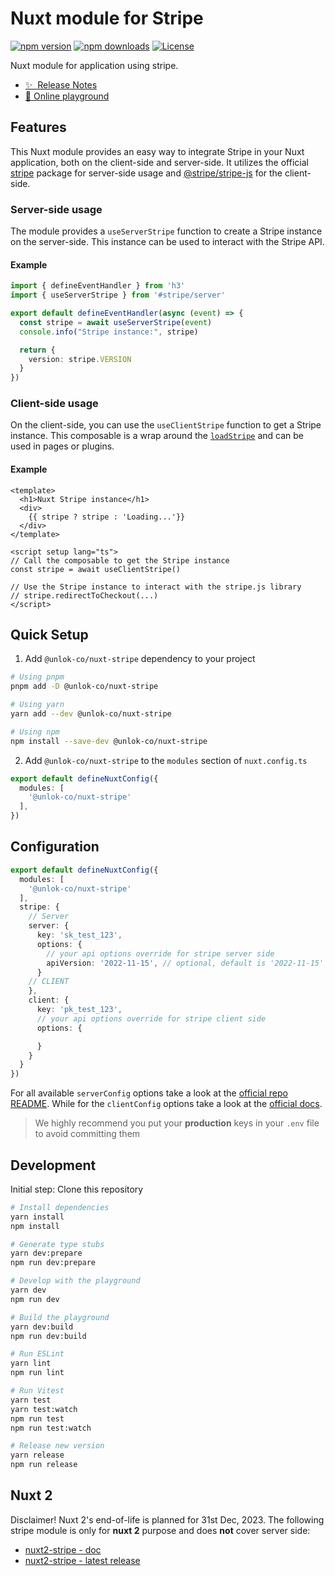 # Nuxt module for Stripe

[![npm version][npm-version-src]][npm-version-href]
[![npm downloads][npm-downloads-src]][npm-downloads-href]
[![License][license-src]][license-href]

Nuxt module for application using stripe.

- [✨ &nbsp;Release Notes](/CHANGELOG.md)
- [🏀 Online playground](https://stackblitz.com/github/fuentesloic/nuxt-stripe?file=playground%2Fapp.vue)

## Features

This Nuxt module provides an easy way to integrate Stripe in your Nuxt application, both on the client-side and server-side. It utilizes the official [stripe](https://www.npmjs.com/package/stripe) package for server-side usage and [@stripe/stripe-js](https://www.npmjs.com/package/@stripe/stripe-js) for the client-side.

### Server-side usage

The module provides a `useServerStripe` function to create a Stripe instance on the server-side.
This instance can be used to interact with the Stripe API.

#### Example
```ts
import { defineEventHandler } from 'h3'
import { useServerStripe } from '#stripe/server'

export default defineEventHandler(async (event) => {
  const stripe = await useServerStripe(event)
  console.info("Stripe instance:", stripe)

  return {
    version: stripe.VERSION
  }
})
```

### Client-side usage

On the client-side, you can use the `useClientStripe` function to get a Stripe instance.
This composable is a wrap around the [`loadStripe`](https://github.com/stripe/stripe-js#loadstripe) and can be used in pages or plugins.

#### Example
```vue
<template>
  <h1>Nuxt Stripe instance</h1>
  <div>
    {{ stripe ? stripe : 'Loading...'}}
  </div>
</template>

<script setup lang="ts">
// Call the composable to get the Stripe instance
const stripe = await useClientStripe()

// Use the Stripe instance to interact with the stripe.js library
// stripe.redirectToCheckout(...)
</script>
```

## Quick Setup

1. Add `@unlok-co/nuxt-stripe` dependency to your project

```bash
# Using pnpm
pnpm add -D @unlok-co/nuxt-stripe

# Using yarn
yarn add --dev @unlok-co/nuxt-stripe

# Using npm
npm install --save-dev @unlok-co/nuxt-stripe
```

2. Add `@unlok-co/nuxt-stripe` to the `modules` section of `nuxt.config.ts`

```ts
export default defineNuxtConfig({
  modules: [
    '@unlok-co/nuxt-stripe'
  ],
})
```

## Configuration

```ts
export default defineNuxtConfig({
  modules: [
    '@unlok-co/nuxt-stripe'
  ],
  stripe: {
    // Server
    server: {
      key: 'sk_test_123',
      options: {
        // your api options override for stripe server side
        apiVersion: '2022-11-15', // optional, default is '2022-11-15'
      }
    // CLIENT
    },
    client: {
      key: 'pk_test_123',
      // your api options override for stripe client side
      options: {

      }
    }
  }
})
```

For all available `serverConfig` options take a look at the [official repo README](https://github.com/stripe/stripe-node#configuration). While for the `clientConfig` options take a look at the [official docs](https://stripe.com/docs/js/initializing#init_stripe_js-options).

> We highly recommend you put your **production** keys in your `.env` file to avoid committing them

## Development

Initial step: Clone this repository

```bash
# Install dependencies
yarn install
npm install

# Generate type stubs
yarn dev:prepare
npm run dev:prepare

# Develop with the playground
yarn dev
npm run dev

# Build the playground
yarn dev:build
npm run dev:build

# Run ESLint
yarn lint
npm run lint

# Run Vitest
yarn test
yarn test:watch
npm run test
npm run test:watch

# Release new version
yarn release
npm run release
```

## Nuxt 2

Disclaimer! Nuxt 2's end-of-life is planned for 31st Dec, 2023.
The following stripe module is only for **nuxt 2** purpose and does **not** cover server side:
- [nuxt2-stripe - doc](https://github.com/WilliamDASILVA/nuxt-stripe-module)
- [nuxt2-stripe - latest release](https://github.com/WilliamDASILVA/nuxt-stripe-module/releases/tag/3.0.0)

<!-- Badges -->
[npm-version-src]: https://img.shields.io/npm/v/@unlok-co/nuxt-stripe/latest.svg?style=flat&colorA=18181B&colorB=28CF8D
[npm-version-href]: https://npmjs.com/package/@unlok-co/nuxt-stripe

[npm-downloads-src]: https://img.shields.io/npm/dm/@unlok-co/nuxt-stripe.svg?style=flat&colorA=18181B&colorB=28CF8D
[npm-downloads-href]: https://npmjs.com/package/@unlok-co/nuxt-stripe

[license-src]: https://img.shields.io/npm/l/@unlok-co/nuxt-stripe.svg?style=flat&colorA=18181B&colorB=28CF8D
[license-href]: https://npmjs.com/package/@unlok-co/nuxt-stripe

[nuxt-src]: https://img.shields.io/badge/Nuxt-18181B?logo=nuxt.js
[nuxt-href]: https://nuxt.com
